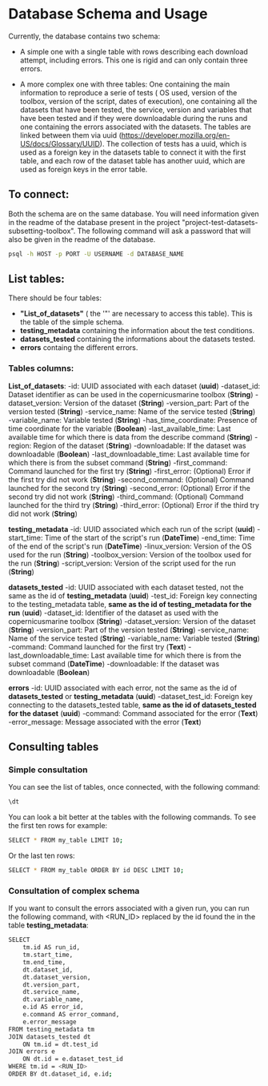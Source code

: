 # Database Schema and Usage
Currently, the database contains two schema: 

- A simple one with a single table with rows describing each download attempt, including errors. This one is rigid and can only contain three errors.

- A more complex one with three tables: One containing the main information to reproduce a serie of tests ( OS used, version of the toolbox, version of the script, dates of execution), one containing all the datasets that have been tested, the service, version and variables that have been tested and if they were downloadable during the runs and one containing the errors associated with the datasets. The tables are linked between them via uuid (https://developer.mozilla.org/en-US/docs/Glossary/UUID). The collection of tests has a uuid, which is used as a foreign key in the datasets table to connect it with the first table, and each row of the dataset table has another uuid, which are used as foreign keys in the error table.

## To connect:

Both the schema are on the same database. You will need information given in the readme of the database present in the project "project-test-datasets-subsetting-toolbox". The following command will ask a password that will also be given in the readme of the database.

```bash
psql -h HOST -p PORT -U USERNAME -d DATABASE_NAME
```

## List tables:

There should be four tables:
- **"List_of_datasets"** ( the '"' are necessary to access this table). This is the table of the simple schema.
- **testing_metadata** containing the information about the test conditions.
- **datasets_tested** containing the informations about the datasets tested.
- **errors** containg the different errors.

### Tables columns:

**List_of_datasets**:
-id: UUID associated with each dataset (**uuid**)
-dataset_id: Dataset identifier as can be used in the copernicusmarine toolbox (**String**)
-dataset_version: Version of the dataset (**String**)
-version_part: Part of the version tested (**String**)
-service_name: Name of the service tested (**String**)
-variable_name: Variable tested (**String**)
-has_time_coordinate: Presence of time coordinate for the variable (**Boolean**)
-last_available_time: Last available time for which there is data from the describe command (**String**)
-region: Region of the dataset (**String**)
-downloadable: If the dataset was downloadable (**Boolean**)
-last_downloadable_time: Last available time for which there is from the subset command (**String**)
-first_command: Command launched for the first try (**String**)
-first_error: (Optional) Error if the first try did not work (**String**)
-second_command: (Optional) Command launched for the second try (**String**)
-second_error: (Optional) Error if the second try did not work (**String**)
-third_command: (Optional) Command launched for the third try (**String**)
-third_error: (Optional) Error if the third try did not work (**String**)

**testing_metadata**
-id: UUID associated which each run of the script (**uuid**)
-start_time: Time of the start of the script's run (**DateTime**)
-end_time: Time of the end of the script's run (**DateTime**)
-linux_version: Version of the OS used for the run (**String**)
-toolbox_version: Version of the toolbox used for the run (**String**)
-script_version: Version of the script used for the run (**String**)

**datasets_tested**
-id: UUID associated with each dataset tested, not the same as the id of **testing_metadata** (**uuid**)
-test_id: Foreign key connecting to the testing_metadata table, **same as the id of testing_metadata for the run** (**uuid**)
-dataset_id: Identifier of the dataset as used with the copernicusmarine toolbox (**String**)
-dataset_version: Version of the dataset (**String**)
-version_part: Part of the version tested (**String**)
-service_name: Name of the service tested (**String**)
-variable_name: Variable tested (**String**)
-command: Command launched for the first try (**Text**)
-last_downloadable_time: Last available time for which there is from the subset command (**DateTime**)
-downloadable: If the dataset was downloadable (**Boolean**)

**errors**
-id: UUID associated with each error, not the same as the id of **datasets_tested** or **testing_metadata** (**uuid**)
-dataset_test_id: Foreign key connecting to the datasets_tested table, **same as the id of datasets_tested for the dataset** (**uuid**)
-command: Command associated for the error (**Text**)
-error_message: Message associated with the error (**Text**)

## Consulting tables
### Simple consultation
You can see the list of tables, once connected, with the following command:
```bash
\dt
```

You can look a bit better at the tables with the following commands. To see the first ten rows for example:

```bash
SELECT * FROM my_table LIMIT 10;
```

Or the last ten rows:

```bash
SELECT * FROM my_table ORDER BY id DESC LIMIT 10;
```

### Consultation of complex schema

If you want to consult the errors associated with a given run, you can run the following command, with <RUN_ID> replaced by the id found the in the table **testing_metadata**:

````bash
SELECT 
    tm.id AS run_id,
    tm.start_time,
    tm.end_time,
    dt.dataset_id,
    dt.dataset_version,
    dt.version_part,
    dt.service_name,
    dt.variable_name,
    e.id AS error_id,
    e.command AS error_command,
    e.error_message
FROM testing_metadata tm
JOIN datasets_tested dt 
    ON tm.id = dt.test_id
JOIN errors e 
    ON dt.id = e.dataset_test_id
WHERE tm.id = <RUN_ID>
ORDER BY dt.dataset_id, e.id;
````
